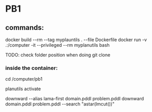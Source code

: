 # PB1

## commands:

docker build --rm  --tag myplauntils . --file Dockerfile
docker run -v .:/computer -it --privileged --rm myplanutils bash

TODO: check folder position when doing git clone

### inside the container:

cd /computer/pb1

planutils activate

downward --alias lama-first domain.pddl problem.pddl
downward domain.pddl problem.pddl --search "astar(lmcut())"